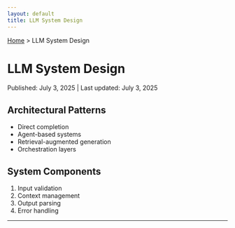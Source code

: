 ```yaml
---
layout: default
title: LLM System Design
---
```


[Home](../index.md) > LLM System Design

# LLM System Design

<div class="article-meta">
Published: July 3, 2025 | Last updated: July 3, 2025
</div>

## Architectural Patterns
- Direct completion
- Agent-based systems
- Retrieval-augmented generation
- Orchestration layers

## System Components
1. Input validation
2. Context management
3. Output parsing
4. Error handling

---
